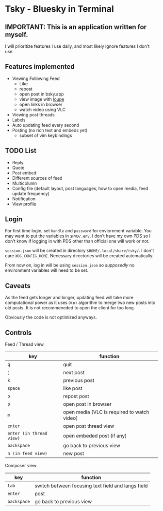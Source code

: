 # Tsky - Bluesky in Terminal

## IMPORTANT: This is an application written for myself.

I will prioritize features I use daily, and most likely ignore features I
don't use.

## Features implemented

- Viewing Following Feed
    - Like
    - repost
    - open post in bsky.app
    - view image with [loupe](https://gitlab.gnome.org/GNOME/loupe)
    - open links in browser
    - watch video using VLC
- Viewing post threads
- Labels
- Auto updating feed every second
- Posting (no rich text and embeds yet)
    - subset of vim keybindings

## TODO List

- Reply
- Quote
- Post embed
- Different sources of feed
- Multicolumn
- Config file (default layout, post languages, how to open media, feed update frequency)
- Notification
- View profile

## Login

For first time login, set `handle` and `password` for enviornment variable. You
may want to put the variables in `$PWD/.env`. I don't have my own PDS so I
don't know if logging in with PDS other than official one will work or not.

`session.json` will be created in directory `$HOME/.local/share/tsky/`. I don't
care `XDG_CONFIG_HOME`. Necessary directories will be created automatically.

From now on, log in will be using `session.json` so _supposedly_ no environment
variables will need to be set.

## Caveats

As the feed gets longer and longer, updating feed will take more computational
power as it uses `O(n)` algorithm to merge two new posts into old posts. It is
not recommeneded to open the client for too long.

Obviously the code is not optimized anyways.

## Controls

Feed / Thread view

| key | function |
| - | - |
| `q` | quit |
| `j` | next post |
| `k` | previous post |
| `space` | like post |
| `o` | repost post |
| `p` | open post in browser |
| `m` | open media (VLC is required to watch video) |
| `enter` | open post thread view |
| `enter (in thread view)` | open embeded post (if any) |
| `backspace` | go back to previous view |
| `n (in feed view)` | new post |

Composer view

| key | function |
| - | - |
| `tab` | switch between focusing text field and langs field |
| `enter` | post |
| `backspace` | go back to previous view |
